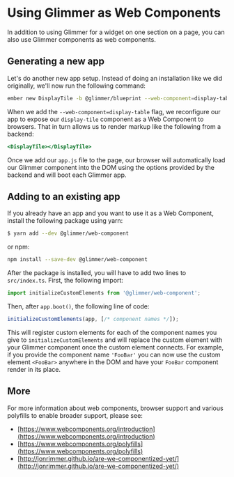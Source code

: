 # Using Glimmer as Web Components

In addition to using Glimmer for a widget on one section on a page, you can also use Glimmer components as web components.

## Generating a new app

Let's do another new app setup. Instead of doing an installation like we did originally, we'll now run the following command:

```sh
ember new DisplayTile -b @glimmer/blueprint --web-component=display-table
```

When we add the `--web-component=display-table` flag, we reconfigure our app to expose our `display-tile` component as a Web Component to browsers. That in turn allows us to render markup like the following from a backend:

```hbs
<DisplayTile></DisplayTile>
```

Once we add our `app.js` file to the page, our browser will automatically load our Glimmer component into the DOM using the options provided by the backend and will boot each Glimmer app.

## Adding to an existing app

If you already have an app and you want to use it as a Web Component, install the following package using yarn:

```sh
$ yarn add --dev @glimmer/web-component
```

or npm:

```sh
npm install --save-dev @glimmer/web-component
```

After the package is installed, you will have to add two lines to `src/index.ts`. First, the following import:

```ts
import initializeCustomElements from '@glimmer/web-component';
```

Then, after `app.boot()`, the following line of code:

```ts
initializeCustomElements(app, [/* component names */]);
```

This will register custom elements for each of the component names you give to `initializeCustomElements` and will replace the custom element with your Glimmer component once the custom element connects.
For example, if you provide the component name `'FooBar'` you can now use the custom element `<FooBar>` anywhere in the DOM and have your `FooBar` component render in its place.

## More

For more information about web components, browser support and various polyfills to enable broader support, please see:

- [https://www.webcomponents.org/introduction](https://www.webcomponents.org/introduction)
- [https://www.webcomponents.org/polyfills](https://www.webcomponents.org/polyfills)
- [http://jonrimmer.github.io/are-we-componentized-yet/](http://jonrimmer.github.io/are-we-componentized-yet/)
